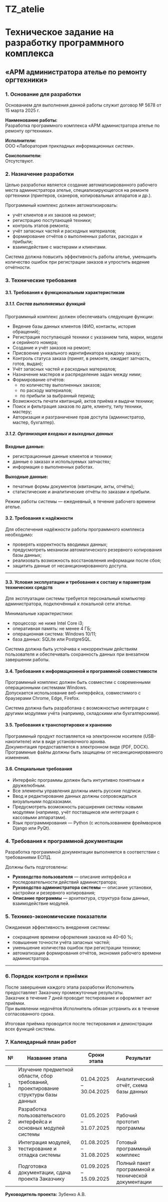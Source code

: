 # TZ_atelie
# Техническое задание на разработку программного комплекса  
## «АРМ администратора ателье по ремонту оргтехники»

### 1. Основание для разработки
Основанием для выполнения данной работы служит договор № 5678 от 15 марта 2025 г.  

**Наименование работы:**  
Разработка программного комплекса «АРМ администратора ателье по ремонту оргтехники».  

**Исполнители:**  
ООО «Лаборатория прикладных информационных систем».  

**Соисполнители:**  
Отсутствуют.  


### 2. Назначение разработки
Целью разработки является создание автоматизированного рабочего места администратора ателье, специализирующегося на ремонте оргтехники (принтеров, сканеров, копировальных аппаратов и др.).  

Программный комплекс должен автоматизировать:
- учёт клиентов и их заказов на ремонт;
- регистрацию поступающей техники;
- контроль этапов ремонта;
- учёт запасных частей и расходных материалов;
- формирование отчётов о выполненных работах, расходах и прибыли;
- взаимодействие с мастерами и клиентами.  

Система должна повысить эффективность работы ателье, уменьшить количество ошибок при регистрации заказов и упростить ведение отчётности.


### 3. Технические требования

#### 3.1. Требования к функциональным характеристикам

##### 3.1.1. Состав выполняемых функций
Программный комплекс должен обеспечивать следующие функции:

- Ведение базы данных клиентов (ФИО, контакты, история обращений);
- Регистрация поступающей техники с указанием типа, марки, модели и серийного номера;
- Создание и учёт заказов на ремонт;
- Присвоение уникального идентификатора каждому заказу;
- Контроль статуса заказа (принят, в ремонте, ожидает запчасть, готов, выдан);
- Учёт запасных частей и расходных материалов;
- Назначение мастеров и распределение задач между ними;
- Формирование отчётов:
  - по количеству выполненных заказов;
  - по расходу материалов;
  - по прибыли за выбранный период;
- Возможность печати квитанций, актов приёма и выдачи техники;
- Поиск и фильтрация заказов по дате, клиенту, типу техники, мастеру;
- Авторизация и разграничение прав доступа (администратор, мастер, бухгалтер).

##### 3.1.2. Организация входных и выходных данных
**Входные данные:**  
- регистрационные данные клиентов и техники;  
- данные о заказах и используемых запчастях;  
- информация о выполненных работах.  

**Выходные данные:**  
- печатные формы документов (квитанции, акты, отчёты);  
- статистические и аналитические отчёты по заказам и прибыли.  

Режим работы системы — ежедневный, в течение рабочего времени ателье.


#### 3.2. Требования к надёжности
Для обеспечения надёжности работы программного комплекса необходимо:  
- проверять корректность вводимых данных;  
- предусмотреть механизм автоматического резервного копирования базы данных;  
- реализовать возможность восстановления информации после сбоя;  
- защитить данные от несанкционированного доступа.  

---

#### 3.3. Условия эксплуатации и требования к составу и параметрам технических средств
Для эксплуатации системы требуется персональный компьютер администратора, подключённый к локальной сети ателье.  

Минимальные характеристики:
- процессор: не ниже Intel Core i3;
- оперативная память: не менее 4 ГБ;
- операционная система: Windows 10/11;
- база данных: SQLite или PostgreSQL.  

Система должна быть устойчива к некорректным действиям пользователя и обеспечивать сохранность данных при внезапном завершении работы.


#### 3.4. Требования к информационной и программной совместимости
Программный комплекс должен быть совместим с современными операционными системами Windows.  
Допускается использование веб-интерфейса, совместимого с браузерами Chrome, Edge, Firefox.  

Система должна быть разработана с возможностью интеграции с другими модулями учёта (например, складскими или бухгалтерскими).


#### 3.5. Требования к транспортировке и хранению
Программный продукт поставляется на электронном носителе (USB-накопителе) или в виде установочного архива.  
Документация предоставляется в электронном виде (PDF, DOCX).  
Программные файлы должны быть защищены от несанкционированного изменения.


#### 3.6. Специальные требования
- Интерфейс программы должен быть интуитивно понятным и дружелюбным.  
- Все элементы управления должны иметь русские подписи.  
- Ввод и редактирование данных должны сопровождаться визуальными подсказками.  
- Предусмотреть возможность расширения системы новыми модулями (например, учёт поставщиков или интеграция с кассовыми аппаратами).  
- Язык программирования — Python (с использованием фреймворков Django или PyQt).  


### 4. Требования к программной документации
Разработка программной документации выполняется в соответствии с требованиями ЕСПД.  

Должны быть подготовлены:
- **Руководство пользователя** — описание интерфейса и последовательности действий администратора;
- **Руководство администратора системы** — описание установки, настройки и резервного копирования;
- **Описание программы** — архитектура, структура базы данных, взаимодействие модулей.  


### 5. Технико-экономические показатели
Ожидаемая эффективность внедрения системы:
- сокращение времени оформления заказов на 40–60 %;
- повышение точности учёта запасных частей;
- уменьшение количества ошибок при регистрации техники;
- автоматизация формирования отчётов, экономия рабочего времени администратора.  

---

### 6. Порядок контроля и приёмки
После завершения каждого этапа разработки Исполнитель предоставляет Заказчику промежуточные результаты.  
Заказчик в течение 7 дней проводит тестирование и оформляет акт приёмки.  
При выявлении недочётов Исполнитель обязан устранить их в течение согласованного срока.  

Итоговая приёмка проводится после тестирования и демонстрации всех функций системы.


### 7. Календарный план работ

| № | Название этапа | Сроки этапа | Результат |
|---|-----------------|-------------|------------|
| 1 | Изучение предметной области, сбор требований, проектирование структуры базы данных | 01.04.2025 – 30.04.2025 | Аналитический отчёт, схема базы данных |
| 2 | Разработка пользовательского интерфейса и основных модулей системы | 01.05.2025 – 31.07.2025 | Рабочий прототип программы |
| 3 | Интеграция модулей, тестирование и отладка системы | 01.08.2025 – 31.08.2025 | Готовый программный комплекс |
| 4 | Подготовка документации, сдача проекта Заказчику | 01.09.2025 – 15.09.2025 | Полный пакет программной и технической документации |


**Руководитель проекта:** Зубенко А.В.
